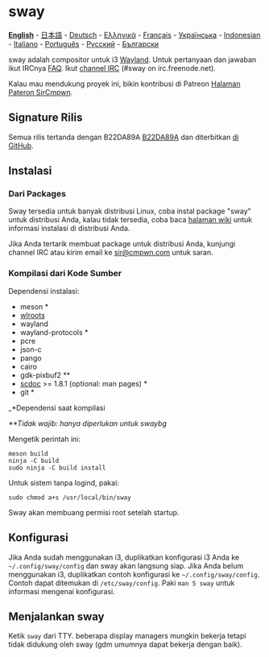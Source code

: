 # sway

[**English**](https://github.com/swaywm/sway/blob/master/README.md#sway--) - [日本語](https://github.com/swaywm/sway/blob/master/README.ja.md#sway--) - [Deutsch](https://github.com/swaywm/sway/blob/master/README.de.md#sway--) - [Ελληνικά](https://github.com/swaywm/sway/blob/master/README.el.md#sway--) - [Français](https://github.com/swaywm/sway/blob/master/README.fr.md#sway--) - [Українська](https://github.com/swaywm/sway/blob/master/README.uk.md#sway--) - [Indonesian](https://github.com/swaywm/sway/blob/master/README.id.md#sway--) - [Italiano](https://github.com/swaywm/sway/blob/master/README.it.md#sway--) - [Português](https://github.com/swaywm/sway/blob/master/README.pt.md#sway--) -
[Русский](https://github.com/swaywm/sway/blob/master/README.ru.md#sway--) - [Български](https://github.com/swaywm/sway/blob/master/README.bg.md#sway--)

sway adalah compositor untuk i3 [Wayland](http://wayland.freedesktop.org/).
Untuk pertanyaan dan jawaban ikut IRCnya [FAQ](https://github.com/swaywm/sway/wiki). Ikut [channel
 IRC](http://webchat.freenode.net/?channels=sway&uio=d4) (#sway on
irc.freenode.net).

Kalau mau mendukung proyek ini, bikin kontribusi di Patreon [Halaman Pateron SirCmpwn](https://patreon.com/sircmpwn).

## Signature Rilis

Semua rilis tertanda dengan B22DA89A [B22DA89A](http://pgp.mit.edu/pks/lookup?op=vindex&search=0x52CB6609B22DA89A)
dan diterbitkan [di GitHub](https://github.com/swaywm/sway/releases).

## Instalasi

### Dari Packages

Sway tersedia untuk banyak distribusi Linux, coba instal package "sway" untuk distribusi Anda, kalau tidak tersedia, coba baca [halaman wiki](https://github.com/swaywm/sway/wiki/Unsupported-packages)
untuk informasi instalasi di distribusi Anda.

Jika Anda tertarik membuat package untuk distribusi Anda, kunjungi channel IRC
atau kirim email ke sir@cmpwn.com untuk saran.

### Kompilasi dari Kode Sumber

Dependensi instalasi:

* meson \*
* [wlroots](https://github.com/swaywm/wlroots)
* wayland
* wayland-protocols \*
* pcre
* json-c
* pango
* cairo
* gdk-pixbuf2 \*\*
* [scdoc](https://git.sr.ht/~sircmpwn/scdoc) >= 1.8.1 (optional: man pages) \*
* git \*

_\*Dependensi saat kompilasi

_\*\*Tidak wajib: hanya diperlukan untuk swaybg_

Mengetik perintah ini:

    meson build
    ninja -C build
    sudo ninja -C build install

Untuk sistem tanpa logind, pakai:

    sudo chmod a+s /usr/local/bin/sway

Sway akan membuang permisi root setelah startup.

## Konfigurasi

Jika Anda sudah menggunakan i3, duplikatkan konfigurasi i3 Anda ke `~/.config/sway/config` dan sway akan langsung siap. 
Jika Anda belum menggunakan i3, duplikatkan contoh konfigurasi ke
`~/.config/sway/config`. Contoh dapat ditemukan di `/etc/sway/config`.
Paki `man 5 sway` untuk informasi mengenai konfigurasi.

## Menjalankan sway

Ketik `sway` dari TTY. beberapa display managers mungkin bekerja tetapi tidak didukung oleh
sway (gdm umumnya dapat bekerja dengan baik).

